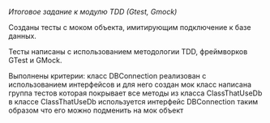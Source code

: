 *Итоговое задание к модулю TDD (Gtest, Gmock)*

Созданы тесты с моком объекта, имитирующим подключение к базе данных.

Тесты написаны с использованием методологии TDD, фреймворков GTest и GMock.

Выполнены критерии:
класс DBConnection реализован с использованием интерфейсов и для него создан мок класс
написана группа тестов которая покрывает все методы из класса ClassThatUseDb
в классе ClassThatUseDb используется интерфейс DBConnection таким образом что его можно подменить на мок объект 



